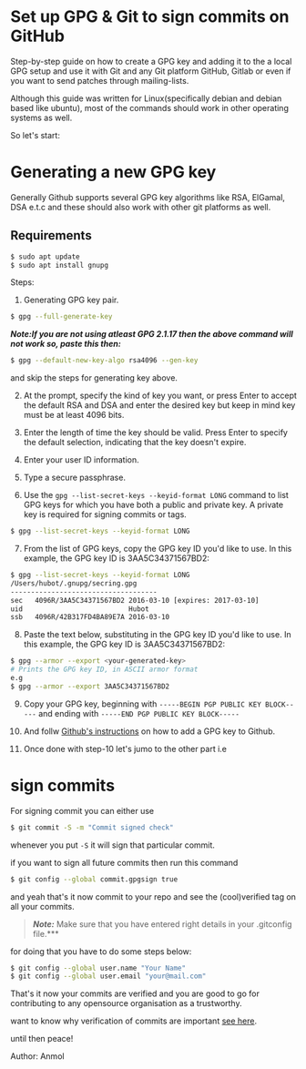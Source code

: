 # Set up GPG & Git to sign commits on GitHub

Step-by-step guide on how to create a GPG key and adding it to the a local GPG setup and use it with Git and any Git platform GitHub, Gitlab or even if you want to send patches through mailing-lists.


Although this guide was written for Linux(specifically debian and debian based like ubuntu), most of the commands should work in other operating systems as well.


So let's start:

# Generating a new GPG key

Generally Github supports several GPG key algorithms like RSA, ElGamal, DSA e.t.c and these should also work with other git platforms as well.

## Requirements
```sh
$ sudo apt update
$ sudo apt install gnupg 
```
Steps:

1) Generating GPG key pair.
```sh
$ gpg --full-generate-key

```
***Note:If you are not using atleast GPG 2.1.17 then the above command will not work so, paste this then:***

```sh 
$ gpg --default-new-key-algo rsa4096 --gen-key

```
and skip the steps for generating key above.


2) At the prompt, specify the kind of key you want, or press Enter to accept the default RSA and DSA and enter the desired key but keep in mind key must be at least 4096 bits.

3) Enter the length of time the key should be valid. Press Enter to specify the default selection, indicating that the key doesn't expire.

4) Enter your user ID information.

5) Type a secure passphrase.

6) Use the `gpg --list-secret-keys --keyid-format LONG` command to list GPG keys for which you have both a public and private key. A private key is required for signing commits or tags.

```sh
$ gpg --list-secret-keys --keyid-format LONG
```

7) From the list of GPG keys, copy the GPG key ID you'd like to use. In this example, the GPG key ID is 3AA5C34371567BD2:

```sh
$ gpg --list-secret-keys --keyid-format LONG
/Users/hubot/.gnupg/secring.gpg
------------------------------------
sec   4096R/3AA5C34371567BD2 2016-03-10 [expires: 2017-03-10]
uid                          Hubot 
ssb   4096R/42B317FD4BA89E7A 2016-03-10
```

8) Paste the text below, substituting in the GPG key ID you'd like to use. In this example, the GPG key ID is 3AA5C34371567BD2:

```sh
$ gpg --armor --export <your-generated-key>
# Prints the GPG key ID, in ASCII armor format
e.g
$ gpg --armor --export 3AA5C34371567BD2
```

9) Copy your GPG key, beginning with `-----BEGIN PGP PUBLIC KEY BLOCK-----` and ending with `-----END PGP PUBLIC KEY BLOCK-----`

10) And follw [Github's instructions](https://help.github.com/en/github/authenticating-to-github/adding-a-new-gpg-key-to-your-github-account) on how to add a GPG  key to Github.

11) Once done with step-10 let's jumo to the other part i.e

# sign commits
For signing commit you can either use 
```sh
$ git commit -S -m "Commit signed check"
```

whenever you put `-S` it will sign that particular commit.

if you want to sign all future commits then run this command

```sh
$ git config --global commit.gpgsign true
```
and yeah that's it now commit to your repo  and see the (cool)verified tag on all your commits.

> ***Note:***
Make sure that you have entered right details in your .gitconfig file.***

for doing that you have to do some steps below:

```sh
$ git config --global user.name "Your Name"
$ git config --global user.email "your@mail.com"

```
That's it now your commits are verified and you are good to go for contributing to any opensource organisation as a trustworthy.

want to know why verification of commits are important [see here](https://github.blog/2016-04-05-gpg-signature-verification/).

until then 
peace!



Author: Anmol
